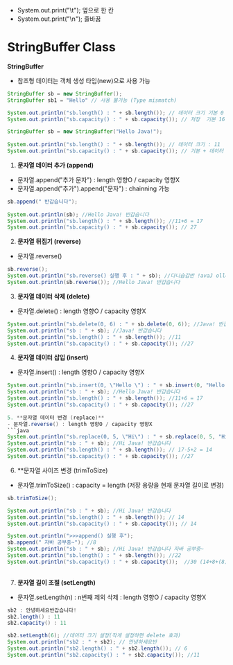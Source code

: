 - System.out.print("\t"); 옆으로 한 칸
- System.out.print("\n"); 줄바꿈

# StringBuffer Class

**StringBuffer**
- 참조형 데이터는 객체 생성 타입(new)으로 사용 가능
```java
StringBuffer sb = new StringBuffer();
StringBuffer sb1 = "Hello" // 사용 불가능 (Type mismatch)
```
```java
System.out.println("sb.length() : " + sb.length()); // 데이터 크기 기본 0
System.out.println("sb.capacity() : " + sb.capacity()); // 저장  기본 16
```
```java
StringBuffer sb = new StringBuffer("Hello Java!");
		
System.out.println("sb.length() : " + sb.length()); // 데이터 크기 : 11
System.out.println("sb.capacity() : " + sb.capacity()); // 기본 + 데이터 크기 = 27
```

1. **문자열 데이터 추가 (append)**
- 문자열.append("추가 문자") : length 영향O / capacity 영향X 
- 문자열.append("추가").append("문자") : chainning 가능

```java
sb.append(" 반갑습니다");
		
System.out.println(sb); //Hello Java! 반갑습니다
System.out.println("sb.length() : " + sb.length()); //11+6 = 17
System.out.println("sb.capacity() : " + sb.capacity()); // 27
```

2. **문자열 뒤집기 (reverse)**
- 문자열.reverse()
```java
sb.reverse();
System.out.println("sb.reverse() 실행 후 : " + sb); //다니습갑반 !avaJ olleH
System.out.println(sb.reverse()); //Hello Java! 반갑습니다
```

3. **문자열 데이터 삭제 (delete)**
- 문자열.delete() : length 영향O / capacity 영향X 
```java
System.out.println("sb.delete(0, 6) : " + sb.delete(0, 6)); //Java! 반갑습니다
System.out.println("sb : " + sb); //Java! 반갑습니다
System.out.println("sb.length() : " + sb.length()); //11
System.out.println("sb.capacity() : " + sb.capacity()); //27
```

4. **문자열 데이터 삽입 (insert)**
- 문자열.insert() : length 영향O / capacity 영향X 
```java
System.out.println("sb.insert(0, \"Hello \") : " + sb.insert(0, "Hello ")); //Hello Java! 반갑습니다
System.out.println("sb : " + sb); //Hello Java! 반갑습니다
System.out.println("sb.length() : " + sb.length()); //11+6 = 17
System.out.println("sb.capacity() : " + sb.capacity()); //27
		
5. **문자열 데이터 변경 (replace)**
- 문자열.reverse() : length 영향O / capacity 영향X
```java
System.out.println("sb.replace(0, 5, \"Hi\") : " + sb.replace(0, 5, "Hi")); //Hi Java! 반갑습니다
System.out.println("sb : " + sb); //Hi Java! 반갑습니다
System.out.println("sb.length() : " + sb.length()); // 17-5+2 = 14
System.out.println("sb.capacity() : " + sb.capacity()); //27
```

6. **문자열 사이즈 변경 (trimToSize)
- 문자열.trimToSize() : capacity = length (저장 용량을 현재 문자열 길이로 변경)
```java
sb.trimToSize();

System.out.println("sb : " + sb); //Hi Java! 반갑습니다
System.out.println("sb.length() : " + sb.length()); // 14
System.out.println("sb.capacity() : " + sb.capacity()); // 14

System.out.println(">>>append() 실행 후");
sb.append(" 자바 공부중~"); //8
System.out.println("sb : " + sb); //Hi Java! 반갑습니다 자바 공부중~
System.out.println("sb.length() : " + sb.length()); //22
System.out.println("sb.capacity() : " + sb.capacity());  //30 (14+8+(8) : 문자열 + 8)
		
```

7. **문자열 길이 조절 (setLength)**
- 문자열.setLength(n) : n번째 제외 삭제 :  length 영향O / capacity 영향X 
```java
sb2 : 안녕하세요반갑습니다!
sb2.length() : 11
sb2.capacity() : 11

sb2.setLength(6); //데이터 크기 설정(작게 설정하면 delete 효과)
System.out.println("sb2 : " + sb2); // 안녕하세요반
System.out.println("sb2.length() : " + sb2.length()); // 6
System.out.println("sb2.capacity() : " + sb2.capacity()); //11 
```


  



